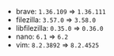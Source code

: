 - brave: `1.36.109` => `1.36.111`
- filezilla: `3.57.0` => `3.58.0`
- libfilezilla: `0.35.0` => `0.36.0`
- nano: `6.1` => `6.2`
- vim: `8.2.3892` => `8.2.4525`
